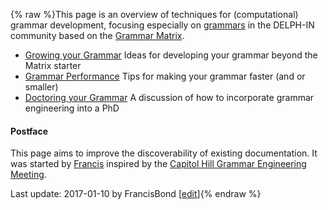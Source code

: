 {% raw %}This page is an overview of techniques for (computational) grammar
development, focusing especially on [grammars](https://blog.inductorsoftware.com/docsproto/garage/GrammarCatalogue) in the
DELPH-IN community based on the [Grammar Matrix](https://blog.inductorsoftware.com/docsproto/matrix/MatrixTop).

- [Growing your Grammar](../CapitolHillSmall2Large) Ideas for developing
your grammar beyond the Matrix starter
- [Grammar Performance](../GrammarPerformance) Tips for making your
grammar faster (and or smaller)
- [Doctoring your Grammar](../CapitolHillPhDDesign) A discussion of how
to incorporate grammar engineering into a PhD

#### Postface

This page aims to improve the discoverability of existing documentation.
It was started by [Francis](https://blog.inductorsoftware.com/docsproto/tools/FrancisBond) inspired by the [Capitol Hill
Grammar Engineering Meeting](../CapitolHillTop).

Last update: 2017-01-10 by FrancisBond [[edit](https://github.com/delph-in/docs/wiki/GrammarDevelopment/_edit)]{% endraw %}